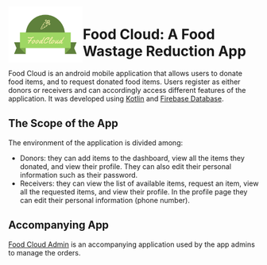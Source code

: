 <img align="left" width="150"  src="app/src/main/res/drawable/logo_transparent.png" alt="FoodCloud logo">

# Food Cloud: A Food Wastage Reduction App

Food Cloud is an android mobile application that allows users to donate food items, and to request donated food items. Users register as either donors or receivers and can accordingly access different features of the application. It was developed using [Kotlin](https://kotlinlang.org/) and [Firebase Database](https://firebase.google.com/).

## The Scope of the App

The environment of the application is divided among:
-	Donors: they can add items to the dashboard, view all the items they donated, and view their profile. They can also edit their personal information such as their password.
- Receivers: they can view the list of available items, request an item, view all the requested items, and view their profile. In the profile page they can edit their personal information (phone number).

## Accompanying App

[Food Cloud Admin](https://github.com/suhaibkazi/foodcloud2) is an accompanying application used by the app admins to manage the orders.
